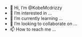 - 👋 Hi, I’m @KobeMcdrizzy
- 👀 I’m interested in ...
- 🌱 I’m currently learning ...
- 💞️ I’m looking to collaborate on ...
- 📫 How to reach me ...

<!---
KobeMcdrizzy/KobeMcdrizzy is a ✨ special ✨ repository because its `README.md` (this file) appears on your GitHub profile.
You can click the Preview link to take a look at your changes.
--->
